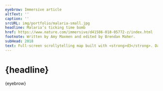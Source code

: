 ```yaml
---
eyebrow: Immersive article
altText: ''
caption: ''
srcURL: img/portfolio/malaria-small.jpg
headline: Malaria’s ticking time bomb
href: https://www.nature.com/immersive/d41586-018-05772-z/index.html
footnote: Written by Amy Maxmen and edited by Brendan Maher.
subHead: 2018
text: Full-screen scrollytelling map built with <strong>d3</strong>. Data processed with <strong>pandas</strong> and <strong>d3-geo</strong>, recorded in a <strong>Jupyter Notebook</strong> and uploaded to <a href='https://github.com/chris-creditdesign/nature-malaria-prep'>GitHub</a>.
---
```


# {headline}

{eyebrow}
